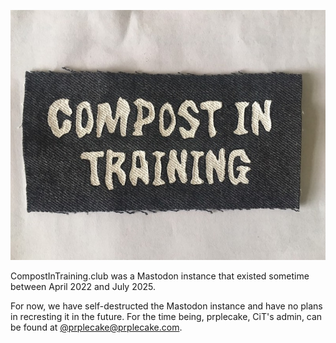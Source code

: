 
![CiT patch](images/cit_patch.jpg)

CompostInTraining.club was a Mastodon instance that existed sometime between
April 2022 and July 2025.

For now, we have self-destructed the Mastodon instance and have no plans in
recresting it in the future. For the time being, prplecake, CiT's admin, can be
found at [@prplecake@prplecake.com](https://gts.prplecake.com/@prplecake).